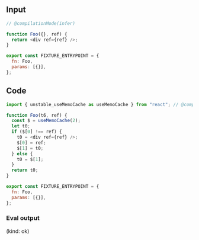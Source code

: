 
## Input

```javascript
// @compilationMode(infer)

function Foo({}, ref) {
  return <div ref={ref} />;
}

export const FIXTURE_ENTRYPOINT = {
  fn: Foo,
  params: [{}],
};

```

## Code

```javascript
import { unstable_useMemoCache as useMemoCache } from "react"; // @compilationMode(infer)

function Foo(t6, ref) {
  const $ = useMemoCache(2);
  let t0;
  if ($[0] !== ref) {
    t0 = <div ref={ref} />;
    $[0] = ref;
    $[1] = t0;
  } else {
    t0 = $[1];
  }
  return t0;
}

export const FIXTURE_ENTRYPOINT = {
  fn: Foo,
  params: [{}],
};

```
      
### Eval output
(kind: ok) <div></div>